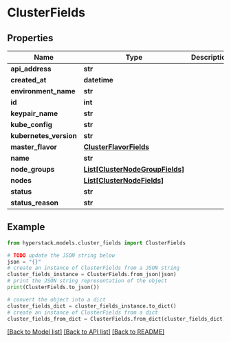# ClusterFields


## Properties

Name | Type | Description | Notes
------------ | ------------- | ------------- | -------------
**api_address** | **str** |  | [optional] 
**created_at** | **datetime** |  | [optional] 
**environment_name** | **str** |  | [optional] 
**id** | **int** |  | [optional] 
**keypair_name** | **str** |  | [optional] 
**kube_config** | **str** |  | [optional] 
**kubernetes_version** | **str** |  | [optional] 
**master_flavor** | [**ClusterFlavorFields**](ClusterFlavorFields.md) |  | [optional] 
**name** | **str** |  | [optional] 
**node_groups** | [**List[ClusterNodeGroupFields]**](ClusterNodeGroupFields.md) |  | [optional] 
**nodes** | [**List[ClusterNodeFields]**](ClusterNodeFields.md) |  | [optional] 
**status** | **str** |  | [optional] 
**status_reason** | **str** |  | [optional] 

## Example

```python
from hyperstack.models.cluster_fields import ClusterFields

# TODO update the JSON string below
json = "{}"
# create an instance of ClusterFields from a JSON string
cluster_fields_instance = ClusterFields.from_json(json)
# print the JSON string representation of the object
print(ClusterFields.to_json())

# convert the object into a dict
cluster_fields_dict = cluster_fields_instance.to_dict()
# create an instance of ClusterFields from a dict
cluster_fields_from_dict = ClusterFields.from_dict(cluster_fields_dict)
```
[[Back to Model list]](../README.md#documentation-for-models) [[Back to API list]](../README.md#documentation-for-api-endpoints) [[Back to README]](../README.md)


